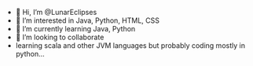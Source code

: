 - 👋 Hi, I’m @LunarEclipses
- 👀 I’m interested in Java, Python, HTML, CSS
- 🌱 I’m currently learning Java, Python
- 💞️ I’m looking to collaborate 
- learning scala and other JVM languages but probably coding mostly in python...
